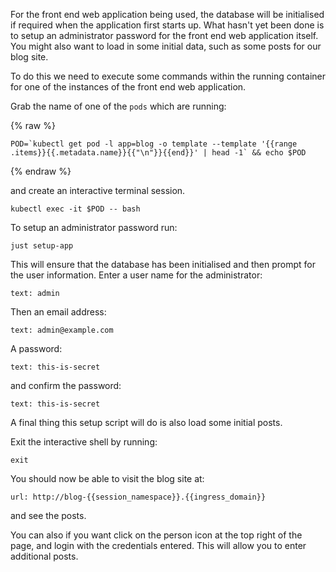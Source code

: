 For the front end web application being used, the database will be initialised if required when the application first starts up. What hasn't yet been done is to setup an administrator password for the front end web application itself. You might also want to load in some initial data, such as some posts for our blog site.

To do this we need to execute some commands within the running container for one of the instances of the front end web application.

Grab the name of one of the `pods` which are running:

{% raw %}
```execute
POD=`kubectl get pod -l app=blog -o template --template '{{range .items}}{{.metadata.name}}{{"\n"}}{{end}}' | head -1` && echo $POD
```
{% endraw %}

and create an interactive terminal session.

```execute
kubectl exec -it $POD -- bash
```

To setup an administrator password run:

```execute
just setup-app
```

This will ensure that the database has been initialised and then prompt for the user information. Enter a user name for the administrator:

```terminal:input
text: admin
```

Then an email address:

```terminal:input
text: admin@example.com
```

A password:

```terminal:input
text: this-is-secret
```

and confirm the password:

```terminal:input
text: this-is-secret
```

A final thing this setup script will do is also load some initial posts.

Exit the interactive shell by running:

```execute
exit
```

You should now be able to visit the blog site at:

```dashboard:open-url
url: http://blog-{{session_namespace}}.{{ingress_domain}}
```

and see the posts.

You can also if you want click on the person icon at the top right of the page, and login with the credentials entered. This will allow you to enter additional posts.
